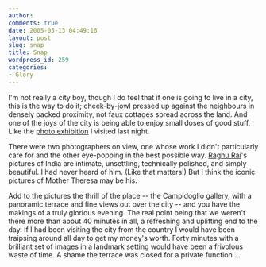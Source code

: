 ```yaml
---
author:
comments: true
date: 2005-05-13 04:49:16
layout: post
slug: snap
title: Snap
wordpress_id: 259
categories:
- Glory
---
```


I'm not really a city boy, though I do feel that if one is going to live in a city, this is the way to do it; cheek-by-jowl pressed up against the neighbours in densely packed proximity, not faux cottages spread across the land. And one of the joys of the city is being able to enjoy small doses of good stuff. Like the [photo exhibition](http://www.fotografiafestival.it/) I visited last night.

There were two photographers on view, one whose work I didn't particularly care for and the other eye-popping in the best possible way. [Raghu Rai](http://www.magnumphotos.com/c/htm/TreePf_MAG.aspx?Stat=Photographers_Portfolio&E=29YL53UW58W)'s pictures of India are intimate, unsettling, technically polished, and simply beautiful. I had never heard of him. (Like that matters!) But I think the iconic pictures of Mother Theresa may be his.

Add to the pictures the thrill of the place -- the Campidoglio gallery, with a panoramic terrace and fine views out over the city -- and you have the makings of a truly glorious evening. The real point being that we weren't there more than about 40 minutes in all, a refreshing and uplifting end to the day. If I had been visiting the city from the country I would have been traipsing around all day to get my money's worth. Forty minutes with a brilliant set of images in a landmark setting would have been a frivolous waste of time. A shame the terrace was closed for a private function ...
